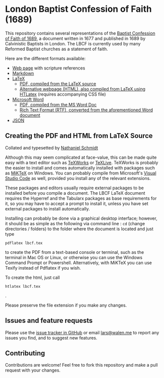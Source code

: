 # London Baptist Confession of Faith (1689)
This repository contains several representations of the [Baptist
Confession of Faith of 1689](https://en.wikipedia.org/wiki/1689_Baptist_Confession_of_Faith),
a document written in 1677 and published in 1689 by Calvinistic Baptists in London.
The LBCF is currently used by many Reformed Baptist churches as a statement of
faith.

Here are the different formats available:
* [Web page](http://lbcf.walen.me) with scripture references
* [Markdown](https://github.com/lwalen/lbcf-1689/blob/master/lbcf.md)
* [LaTeX](https://github.com/lwalen/lbcf-1689/blob/master/latex/lbcf.tex)
  * [PDF, compiled from the LaTeX source](https://github.com/lwalen/lbcf-1689/blob/master/latex/lbcf.pdf)
  * [Alternative webpage (HTML), also compiled from LaTeX using HTLatex](https://github.com/lwalen/lbcf-1689/blob/master/latex/lbcf.html) (requires accompanying CSS file)
* [Microsoft Word](https://github.com/lwalen/lbcf-1689/blob/master/lbcf.docx)
  * [PDF, compiled from the MS Word Doc](https://github.com/lwalen/lbcf-1689/blob/master/lbcf_from_ms_word.pdf)
  * [Rich Text Format (RTF), converted from the aforementioned Word document](https://github.com/lwalen/lbcf-1689/blob/master/lbcf.rtf)
* [JSON](https://github.com/lwalen/lbcf-1689/blob/master/lbcf.json)

## Creating the PDF and HTML from LaTeX Source
Collated and typesetted by [Nathaniel Schmidt](https://github.com/njsch)

Although this may seem complicated at face-value, this can be made quite easy with a text editor such as [TeXWorks](http://www.tug.org/texworks/) or [TeXLive](https://tug.org/texlive/).  TeXWorks is probably the easier to install and comes automatically installed with packages such as [MiKTeX](https://miktex.org/) on Windows.  You can probably compile from Microsoft's [Visual Studio Code](https://code.visualstudio.com/) as well, provided you install any of the relevant extensions.

These packages and editors usually require external packages to be installed before you compile a document.  The LBCF LaTeX document requires the Hyperref and the Tabularx packages as base requirements for it, so you may have to accept a prompt to install it, unless you have set external packages to install automatically.

Installing can probably be done via a graphical desktop interface; however, it should be as simple as the following via command line :
`cd` (change directories / folders) to the folder where the document is located and just type
```
pdflatex lbcf.tex
```
to create the PDF from a text-based console or terminal, such as the terminal in Mac OS or Linux, or otherwise you can use the Windows Command Prompt or Powershell. Alternatively, with MiKTeX you can use Texify instead of Pdflatex if you wish.

To create the html, just call
```
htlatex lbcf.tex
```
.

Please preserve the file extension if you make any changes.

## Issues and feature requests
Please use the [issue tracker in GitHub](https://github.com/lwalen/lbcf-1689/issues)
or email [lars@walen.me](MAILTO:lars@walen.me) to report any issues you find, and to suggest
new features.

## Contributing
Contributions are welcome! Feel free to fork this repository and make a pull
request with your changes.
